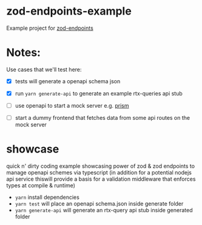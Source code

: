 # zod-endpoints-example

Example project for [zod-endpoints](https://github.com/flock-community/zod-endpoints)


# Notes:

Use cases that we'll test here:

 * [x] tests will generate a openapi schema json 
 * [x] run `yarn generate-api` to generate an example rtx-queries api stub
 * [ ] use openapi to start a  mock server e.g. [prism](https://stoplight.io/open-source/prism/)
 * [ ] start a dummy frontend that fetches data from some api routes on the mock server 


# showcase

quick n' dirty coding example showcasing power of zod & zod endpoints to manage openapi schemes via typescript
(in addition for a potential nodejs api service thiswill provide a basis for a validation middleware that enforces types at compile & runtime)

* `yarn` install dependencies
* `yarn test` will place an openapi schema.json inside generate folder
* `yarn generate-api` will generate an rtx-query api stub inside generated folder